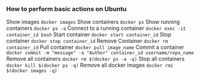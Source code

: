 ### How to perform basic actions on Ubuntu

Show images `docker images`
Show containers `docker ps`
Show running containers `docker ps -a`
Connect to a running container `docker exec -it container_id bash`
Start container `docker start container_id`
Stop container `docker stop container_id`
Remove Container `docker rm container_id`
Pull container `docker pull image_name`
Commit a container `docker commit -m "message" -a "Author" container_id username/repo_name`
Remove all containers `docker rm $(docker ps -a -q)`
Stop all containers `docker kill $(docker ps -q)`
Remove all docker images `docker rmi $(docker images -q)`